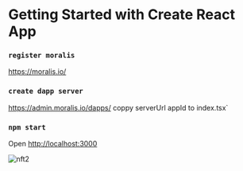 # Getting Started with Create React App

###  `register moralis`
https://moralis.io/

### `create dapp server`
https://admin.moralis.io/dapps/
coppy serverUrl appId to index.tsx`


### `npm start`

Open [http://localhost:3000](http://localhost:3000) 

![nft2](https://user-images.githubusercontent.com/96345719/196977805-c8701ea8-d580-4c81-beeb-647b1fb2c6f3.png)
